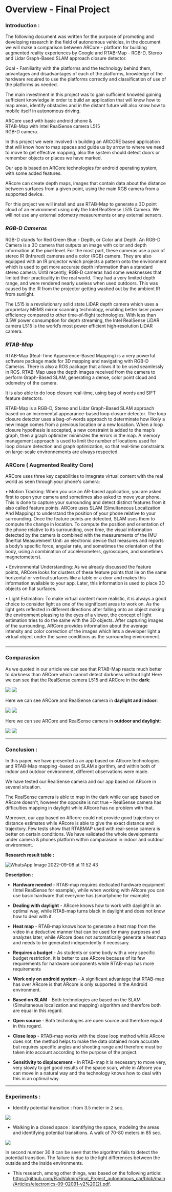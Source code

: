 # [](https://github.com/EladVaknin/Final_Project_autonomous_car/tree/main/Overview#overview---final-project)Overview - Final Project

### [](https://github.com/EladVaknin/Final_Project_autonomous_car/tree/main/Overview#introduction-)Introduction :

The following document was written for the purpose of promoting and developing research in the field of autonomous vehicles, in the document we will make a comparison between ARCore - platform for building augmented reality experiences by Google and RTAB-Map - RGB-D, Stereo and Lidar Graph-Based SLAM approach closure detector.

Goal - Familiarity with the platforms and the technology behind them, advantages and disadvantages of each of the platforms, knowledge of the hardware required to use the platforms correctly and classification of use of the platforms as needed.

The main investment in this project was to gain sufficient knowled gaining sufficient knowledge in order to build an application that will know how to map areas, identify obstacles and in the distant future will also know how to mobile itself in autonomous driving.

ARCore used with basic android phone &  
RTAB-Map with Intel RealSense camera L515  
RGB-D camera.

In this project we were involved in building an ARCORE based application that will know how to map spaces and guide us by arrow to where we need to move to get effective mapping, also the system should detect doors or remember objects or places we have marked.

Our app is based on ARCore technologies for android operating system, with some added features.

ARcore can create depth maps, images that contain data about the distance between surfaces from a given point, using the main RGB camera from a supported device.

For this project we will install and use RTAB-Map to generate a 3D point cloud of an environment using only the Intel RealSense L515 Camera. We will not use any external odometry measurements or any external sensors.

### [](https://github.com/EladVaknin/Final_Project_autonomous_car/tree/main/Overview#rgb-d-cameras)_RGB-D Cameras_

RGB-D stands for Red Green Blue - Depth, or Color and Depth. An RGB-D Camera is a 3D camera that outputs an image with color and depth information at the pixel level. For the most part, these cameras use a pair of stereo IR (Infrared) cameras and a color (RGB) camera. They are also equipped with an IR projector which projects a pattern onto the environment which is used to get more accurate depth information than a standard stereo camera. Until recently, RGB-D cameras had some weaknesses that limited their practicality in the real world. They had a very limited depth range, and were rendered nearly useless when used outdoors. This was caused by the IR from the projector getting washed out by the ambient IR from sunlight.

The L515 is a revolutionary solid state LiDAR depth camera which uses a proprietary MEMS mirror scanning technology, enabling better laser power efficiency compared to other time‑of‑flight technologies. With less than 3.5W power consumption for depth streaming, the Intel RealSense LiDAR camera L515 is the world’s most power efficient high‑resolution LiDAR camera.

### [](https://github.com/EladVaknin/Final_Project_autonomous_car/tree/main/Overview#rtab-map)_RTAB-Map_

RTAB-Map (Real-Time Appearence-Based Mapping) is a very powerful software package made for 3D mapping and navigating with RGB-D Cameras. There is also a ROS package that allows it to be used seamlessly in ROS. RTAB-Map uses the depth images received from the camera to perform Graph-Based SLAM, generating a dense, color point cloud and odometry of the camera.

It is also able to do loop closure real-time, using bag of words and SIFT feature detectors.

RTAB-Map is a RGB-D, Stereo and Lidar Graph-Based SLAM approach based on an incremental appearance-based loop closure detector. The loop closure detector uses a bag-of-words approach to determinate how likely a new image comes from a previous location or a new location. When a loop closure hypothesis is accepted, a new constraint is added to the map’s graph, then a graph optimizer minimizes the errors in the map. A memory management approach is used to limit the number of locations used for loop closure detection and graph optimization, so that real-time constraints on large-scale environnements are always respected.

### [](https://github.com/EladVaknin/Final_Project_autonomous_car/tree/main/Overview#arcore--augmented-reality-core)ARCore ( Augmented Reality Core)

ARCore uses three key capabilities to integrate virtual content with the real world as seen through your phone's camera:

• Motion Tracking: When you use an AR-based application, you are asked first to open your camera and sometimes also asked to move your phone. This is done to capture your surrounding and detect distinct features from it also called feature points. ARCore uses SLAM (Simultaneous Localization And Mapping) to understand the position of your phone relative to your surrounding. Once the feature points are detected, SLAM uses them to compute the change in location. To compute the position and orientation of the phone relative to its surrounding, over time, the visual information detected by the camera is combined with the measurements of the IMU (Inertial Measurement Unit: an electronic device that measures and reports a body’s specific force, angular rate, and sometimes the orientation of the body, using a combination of accelerometers, gyroscopes, and sometimes magnetometers).

• Environmental Understanding: As we already discussed the feature points, ARCore looks for clusters of these feature points that lie on the same horizontal or vertical surfaces like a table or a door and makes this information available to your app. Later, this information is used to place 3D objects on flat surfaces.

• Light Estimation: To make virtual content more realistic, it is always a good choice to consider light as one of the significant areas to work on. As the light gets reflected in different directions after falling onto an object making the environment pleasing to the eyes of a viewer, the concept of light estimation tries to do the same with the 3D objects. After capturing images of the surrounding, ARCore provides information about the average intensity and color correction of the images which lets a developer light a virtual object under the same conditions as the surrounding environment.

### [](https://github.com/EladVaknin/Final_Project_autonomous_car/tree/main/Overview#conclusion)

---
### [](https://github.com/EladVaknin/Final_Project_autonomous_car/tree/main/Overview#comparasion)Comparasion

As we quoted in our article we can see that RTAB-Map reacts much better to darkness than ARCore which cannot detect darkness without light Here we can see that the RealSense camera L515 and ARCore in the **dark**:

[![](https://github.com/EladVaknin/Final_Project_autonomous_car/raw/main/gifs/BNTS3X_58487e4932a57f4cb52185bb2d733087_00-00-00_00-00-20_2.gif)](https://github.com/EladVaknin/Final_Project_autonomous_car/blob/main/gifs/BNTS3X_58487e4932a57f4cb52185bb2d733087_00-00-00_00-00-20_2.gif)  [![](https://github.com/EladVaknin/Final_Project_autonomous_car/raw/main/gifs/BNTS3X_75488d4462c590af77d3e685b3ae42ac_00-00-08_00-00-23_2.gif)](https://github.com/EladVaknin/Final_Project_autonomous_car/blob/main/gifs/BNTS3X_75488d4462c590af77d3e685b3ae42ac_00-00-08_00-00-23_2.gif)

Here we can see ARCore and RealSense camera in **daylight and indoor**:

[![](https://github.com/EladVaknin/Final_Project_autonomous_car/raw/main/gifs/BNTS3X_dc083c2e42fd6314ad6e29991d9a72dc_00-00-01_00-00-19_2.gif)](https://github.com/EladVaknin/Final_Project_autonomous_car/blob/main/gifs/BNTS3X_dc083c2e42fd6314ad6e29991d9a72dc_00-00-01_00-00-19_2.gif)  [![](https://github.com/EladVaknin/Final_Project_autonomous_car/raw/main/gifs/BNTS3X_3852cacf78d489715d97301140335c4e_00-00-11_00-00-30_3.gif)](https://github.com/EladVaknin/Final_Project_autonomous_car/blob/main/gifs/BNTS3X_3852cacf78d489715d97301140335c4e_00-00-11_00-00-30_3.gif)

Here we can see ARCore and RealSense camera in **outdoor and daylight**:

[![](https://github.com/EladVaknin/Final_Project_autonomous_car/raw/main/gifs/BNTS3X_1677bb9415fab1040fed43ed453f5f7f_00-00-00_00-00-12_2.gif)](https://github.com/EladVaknin/Final_Project_autonomous_car/blob/main/gifs/BNTS3X_1677bb9415fab1040fed43ed453f5f7f_00-00-00_00-00-12_2.gif)  [![](https://github.com/EladVaknin/Final_Project_autonomous_car/raw/main/gifs/BNTS3X_dad9560a1e0913570a14d2216f0f4584_00-00-00_00-00-22_2.gif)](https://github.com/EladVaknin/Final_Project_autonomous_car/blob/main/gifs/BNTS3X_dad9560a1e0913570a14d2216f0f4584_00-00-00_00-00-22_2.gif)


----
### **Conclusion** :

In this paper, we have presented a an app based on ARcore technologies and RTAB-Map mapping -based on SLAM algorithm, and within both of indoor and outdoor environment, different observations were made.

We have tested our RealSense camera and our app based on ARcore in several situation.

The RealSense camera is able to map in the dark while our app based on ARcore doesn't, however the opposite is not true – RealSense camera has difficulties mapping in daylight while ARcore has no problem with that.

Moreover, our app based on ARcore could not provide good trajectory or distance estimates while ARcore is able to give the exact distance and trajectory. Few tests show that RTABMAP used with real-sense camera is better on certain conditions. We have validated the whole developments under camera & phones platform within comparasion in indoor and outdoor environment.

**Research result table :**

![WhatsApp Image 2022-09-08 at 11 52 43](https://user-images.githubusercontent.com/74238558/189079499-17f428f9-fd8e-489e-855b-34e298bed4da.jpeg)

**Description** :

- **Hardware needed** - RTAB-map requires dedicated hardware equipment (Intel RealSense for example), while when working with ARcore you can use basic hardware that everyone has (smartphone for example)

- **Dealing with daylight** - ARcore knows how to work with daylight in an optimal way, while RTAB-map turns black in daylight and does not know how to deal with it 

- **Heat map** - RTAB-map knows how to generate a heat map from the video in a deductive manner that can be used for many purposes and analyzes later, while ARcore does not automatically generate a heat map and needs to be generated independently if necessary.

- **Requires a budget** - As students or some body with a very specific budget restriction, it is better to use ARcore because of its few requirements for hardware components while RTAB-map has more requirements

- **Work only on android system** - A significant advantage that RTAB-map has over ARcore is that ARcore is only supported in the Android environment.

- **Based on SLAM** - Both technologies are based on the SLAM (Simultaneous localization and mapping) algorithm and therefore both are equal in this regard.

- **Open source** - Both technologies are open source and therefore equal in this regard.

- **Close loop** - RTAB-map works with the close loop method while ARcore does not, the method helps to make the data obtained more accurate but requires specific angles and shooting range and therefore must be taken into account according to the purpose of the project.

- **Sensitivity to displacement** - In RTAB-map it is necessary to move very, very slowly to get good results of the space scan, while in ARcore you can move in a natural way and the technology knows how to deal with this in an optimal way.
---

### **Experiments :**

- Identify potential transition : from 3.5 meter in 2 sec.

![](https://github.com/EladVaknin/Final_Project_autonomous_car/blob/main/gifs/miklat.gif)


- Walking in a closed space : identifying the space, modeling the areas and identifying potential transitions.
A walk of 70-80 meters in 85 sec.

![](https://github.com/EladVaknin/Final_Project_autonomous_car/blob/main/gifs/laibaywalk%20(1).gif)

In second number 30 it can be seen that the algorithm fails to detect the potential transition.
The failure is due to the light differences between the outside and the inside environments.

- This research, among other things, was based on the following article: 
https://github.com/EladVaknin/Final_Project_autonomous_car/blob/main/Articles/electronics-09-02091-v2%20(2).pdf.
